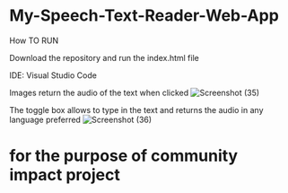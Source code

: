 # My-Speech-Text-Reader-Web-App

How TO RUN

Download the repository and run the index.html file

IDE: Visual Studio Code

Images return the audio of the text when clicked
![Screenshot (35)](https://user-images.githubusercontent.com/63878323/79705044-13961000-8269-11ea-9808-d0f563931a60.png)

The toggle box allows to type in the text and returns the audio in any language preferred
![Screenshot (36)](https://user-images.githubusercontent.com/63878323/79705104-4dffad00-8269-11ea-8872-e33c63762339.png)


# for the purpose of community impact project